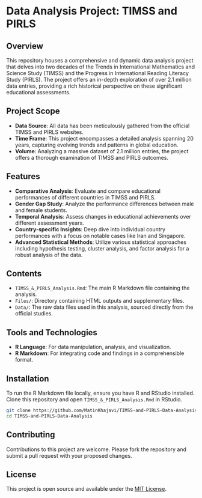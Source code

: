 # Data Analysis Project: TIMSS and PIRLS

## Overview
This repository houses a comprehensive and dynamic data analysis project that delves into two decades of the Trends in International Mathematics and Science Study (TIMSS) and the Progress in International Reading Literacy Study (PIRLS). The project offers an in-depth exploration of over 2.1 million data entries, providing a rich historical perspective on these significant educational assessments.

## Project Scope
- **Data Source**: All data has been meticulously gathered from the official TIMSS and PIRLS websites.
- **Time Frame**: This project encompasses a detailed analysis spanning 20 years, capturing evolving trends and patterns in global education.
- **Volume**: Analyzing a massive dataset of 2.1 million entries, the project offers a thorough examination of TIMSS and PIRLS outcomes.


## Features
- **Comparative Analysis**: Evaluate and compare educational performances of different countries in TIMSS and PIRLS.
- **Gender Gap Study**: Analyze the performance differences between male and female students.
- **Temporal Analysis**: Assess changes in educational achievements over different assessment years.
- **Country-specific Insights**: Deep dive into individual country performances with a focus on notable cases like Iran and Singapore.
- **Advanced Statistical Methods**: Utilize various statistical approaches including hypothesis testing, cluster analysis, and factor analysis for a robust analysis of the data.

## Contents
- `TIMSS_&_PIRLS_Analysis.Rmd`: The main R Markdown file containing the analysis.
- `Files/`: Directory containing HTML outputs and supplementary files.
- `Data/`: The raw data files used in this analysis, sourced directly from the official studies.

## Tools and Technologies
- **R Language**: For data manipulation, analysis, and visualization.
- **R Markdown**: For integrating code and findings in a comprehensible format.

## Installation
To run the R Markdown file locally, ensure you have R and RStudio installed. Clone this repository and open `TIMSS_&_PIRLS_Analysis.Rmd` in RStudio. 

```bash
git clone https://github.com/MatinKhajavi/TIMSS-and-PIRLS-Data-Analysis.git
cd TIMSS-and-PIRLS-Data-Analysis
```

## Contributing
Contributions to this project are welcome. Please fork the repository and submit a pull request with your proposed changes.

## License
This project is open source and available under the [MIT License](LICENSE).
